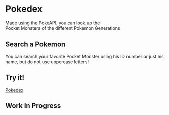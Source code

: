 # Pokedex

Made using the PokeAPI, you can look up the <br />
Pocket Monsters of the different Pokemon Generations

## Search a Pokemon

You can search your favorite Pocket Monster using his ID number
or just his name, but do not use uppercase letters!

## Try it!
[Pokedex](https://federicoig.github.io/pokedex/public/index.html "Pokedex web")  

## Work In Progress


